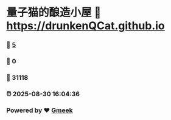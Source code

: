 # 量子猫的酿造小屋 :link: https://drunkenQCat.github.io 
### :page_facing_up: [5](https://drunkenQCat.github.io/tag.html) 
### :speech_balloon: 0 
### :hibiscus: 31118 
### :alarm_clock: 2025-08-30 16:04:36 
### Powered by :heart: [Gmeek](https://github.com/Meekdai/Gmeek)
